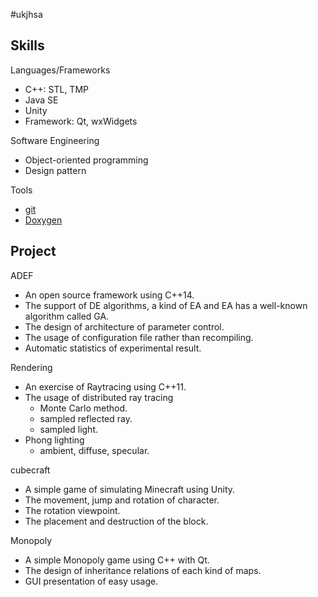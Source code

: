 #ukjhsa

## Skills
Languages/Frameworks
- C++: STL, TMP
- Java SE
- Unity
- Framework: Qt, wxWidgets

Software Engineering
- Object-oriented programming
- Design pattern

Tools
- [git](https://git-scm.com/)
- [Doxygen](http://www.stack.nl/~dimitri/doxygen/)

## Project
ADEF
- An open source framework using C++14.
- The support of DE algorithms, a kind of EA and EA has a well-known algorithm called GA.
- The design of architecture of parameter control.
- The usage of configuration file rather than recompiling.
- Automatic statistics of experimental result.

Rendering
- An exercise of Raytracing using C++11.
- The usage of distributed ray tracing
  - Monte Carlo method.
  - sampled reflected ray.
  - sampled light.
- Phong lighting
  - ambient, diffuse, specular.

cubecraft
- A simple game of simulating Minecraft using Unity.
- The movement, jump and rotation of character.
- The rotation viewpoint.
- The placement and destruction of the block.

Monopoly
- A simple Monopoly game using C++ with Qt.
- The design of inheritance relations of each kind of maps.
- GUI presentation of easy usage.
